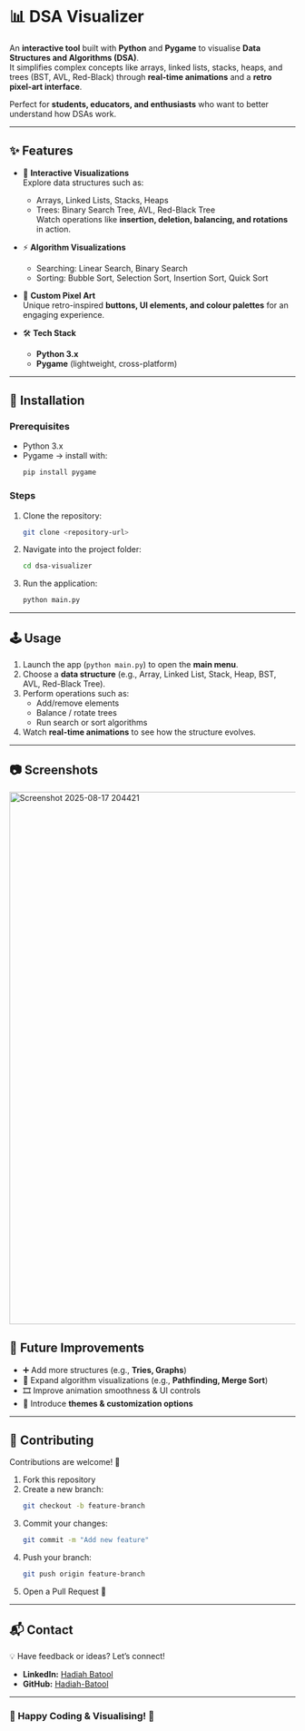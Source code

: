 # 📊 DSA Visualizer

An **interactive tool** built with **Python** and **Pygame** to visualise **Data Structures and Algorithms (DSA)**.  
It simplifies complex concepts like arrays, linked lists, stacks, heaps, and trees (BST, AVL, Red-Black) through **real-time animations** and a **retro pixel-art interface**.  

Perfect for **students, educators, and enthusiasts** who want to better understand how DSAs work.

---

## ✨ Features

- 🎥 **Interactive Visualizations**  
  Explore data structures such as:
  - Arrays, Linked Lists, Stacks, Heaps  
  - Trees: Binary Search Tree, AVL, Red-Black Tree  
  Watch operations like **insertion, deletion, balancing, and rotations** in action.

- ⚡ **Algorithm Visualizations**  
  - Searching: Linear Search, Binary Search  
  - Sorting: Bubble Sort, Selection Sort, Insertion Sort, Quick Sort  

- 🎨 **Custom Pixel Art**  
  Unique retro-inspired **buttons, UI elements, and colour palettes** for an engaging experience.

- 🛠️ **Tech Stack**  
  - **Python 3.x**  
  - **Pygame** (lightweight, cross-platform)

---

## 🚀 Installation

### Prerequisites
- Python 3.x  
- Pygame → install with:
  ```bash
  pip install pygame
  ```

### Steps
1. Clone the repository:
   ```bash
   git clone <repository-url>
   ```
2. Navigate into the project folder:
   ```bash
   cd dsa-visualizer
   ```
3. Run the application:
   ```bash
   python main.py
   ```

---

## 🕹️ Usage

1. Launch the app (`python main.py`) to open the **main menu**.  
2. Choose a **data structure** (e.g., Array, Linked List, Stack, Heap, BST, AVL, Red-Black Tree).  
3. Perform operations such as:
   - Add/remove elements  
   - Balance / rotate trees  
   - Run search or sort algorithms  
4. Watch **real-time animations** to see how the structure evolves.

---

## 📷 Screenshots
<img width="1248" height="938" alt="Screenshot 2025-08-17 204421" src="https://github.com/user-attachments/assets/8e913752-8c3e-491b-adfa-ded5517b5eb0" />


## 🔮 Future Improvements

- ➕ Add more structures (e.g., **Tries, Graphs**)  
- 🧭 Expand algorithm visualizations (e.g., **Pathfinding, Merge Sort**)  
- 🎞️ Improve animation smoothness & UI controls  
- 🎨 Introduce **themes & customization options**

---

## 🤝 Contributing

Contributions are welcome! 🎉

1. Fork this repository  
2. Create a new branch:  
   ```bash
   git checkout -b feature-branch
   ```
3. Commit your changes:  
   ```bash
   git commit -m "Add new feature"
   ```
4. Push your branch:  
   ```bash
   git push origin feature-branch
   ```
5. Open a Pull Request 🚀

---

## 📬 Contact

💡 Have feedback or ideas? Let’s connect!  

- **LinkedIn:** [Hadiah Batool](https://www.linkedin.com/in/hadiah-batool/)  
- **GitHub:** [Hadiah-Batool](https://github.com/Hadiah-Batool)

---

### 🎉 Happy Coding & Visualising! 🚀
